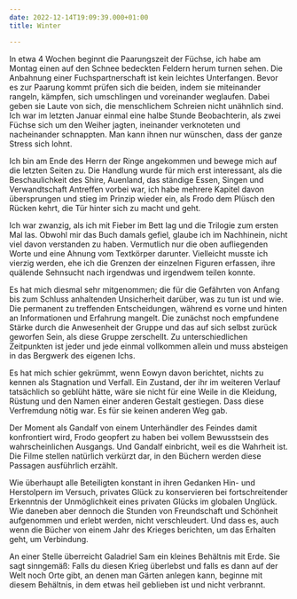 ```yaml
---
date: 2022-12-14T19:09:39.000+01:00
title: Winter

---
```

In etwa 4 Wochen beginnt die Paarungszeit der Füchse, ich habe am Montag einen auf den Schnee bedeckten Feldern herum turnen sehen. Die Anbahnung einer Fuchspartnerschaft ist kein leichtes Unterfangen. Bevor es zur Paarung kommt prüfen sich die beiden, indem sie miteinander rangeln, kämpfen, sich umschlingen und voreinander weglaufen. Dabei geben sie Laute von sich, die menschlichem Schreien nicht unähnlich sind. Ich war im letzten Januar einmal eine halbe Stunde Beobachterin, als zwei Füchse sich um den Weiher jagten, ineinander verknoteten und nacheinander schnappten. Man kann ihnen nur wünschen, dass der ganze Stress sich lohnt.

Ich bin am Ende des Herrn der Ringe angekommen und bewege mich auf die letzten Seiten zu. Die Handlung wurde für mich erst interessant, als die Beschaulichkeit des Shire, Auenland, das ständige Essen, Singen und Verwandtschaft Antreffen vorbei war, ich habe mehrere Kapitel davon übersprungen und stieg im Prinzip wieder ein, als Frodo dem Plüsch den Rücken kehrt, die Tür hinter sich zu macht und geht.

Ich war zwanzig, als ich mit Fieber im Bett lag und die Trilogie zum ersten Mal las. Obwohl mir das Buch damals gefiel, glaube ich im Nachhinein, nicht viel davon verstanden zu haben. Vermutlich nur die oben aufliegenden Worte und eine Ahnung vom Textkörper darunter. Vielleicht musste ich vierzig werden, ehe ich die Grenzen der einzelnen Figuren erfassen, ihre quälende Sehnsucht nach irgendwas und irgendwem teilen konnte.

Es hat mich diesmal sehr mitgenommen; die für die Gefährten von Anfang bis zum Schluss anhaltenden Unsicherheit darüber, was zu tun ist und wie. Die permanent zu treffenden Entscheidungen, während es vorne und hinten an Informationen und Erfahrung mangelt. Die zunächst noch empfundene Stärke durch die Anwesenheit der Gruppe und das auf sich selbst zurück geworfen Sein, als diese Gruppe zerschellt. Zu unterschiedlichen Zeitpunkten ist jeder und jede einmal vollkommen allein und muss absteigen in das Bergwerk des eigenen Ichs.

Es hat mich schier gekrümmt, wenn Eowyn davon berichtet, nichts zu kennen als Stagnation und Verfall. Ein Zustand, der ihr im weiteren Verlauf tatsächlich so geblüht hätte, wäre sie nicht für eine Weile in die Kleidung, Rüstung und den Namen einer anderen Gestalt gestiegen. Dass diese Verfremdung nötig war. Es für sie keinen anderen Weg gab.

Der Moment als Gandalf von einem Unterhändler des Feindes damit konfrontiert wird, Frodo geopfert zu haben bei vollem Bewusstsein des wahrscheinlichen Ausgangs. Und Gandalf einbricht, weil es die Wahrheit ist. Die Filme stellen natürlich verkürzt dar, in den Büchern werden diese Passagen ausführlich erzählt.

Wie überhaupt alle Beteiligten konstant in ihren Gedanken Hin- und Herstolpern im Versuch, privates Glück zu konservieren bei fortschreitender Erkenntnis der Unmöglichkeit eines privaten Glücks im globalen Unglück. Wie daneben aber dennoch die Stunden von Freundschaft und Schönheit aufgenommen und erlebt werden, nicht verschleudert. Und dass es, auch wenn die Bücher von einem Jahr des Krieges berichten, um das Erhalten geht, um Verbindung. 

An einer Stelle überreicht Galadriel Sam ein kleines Behältnis mit Erde. Sie sagt sinngemäß: Falls du diesen Krieg überlebst und falls es dann auf der Welt noch Orte gibt, an denen man Gärten anlegen kann, beginne mit diesem Behältnis, in dem etwas heil geblieben ist und nicht verbrannt.